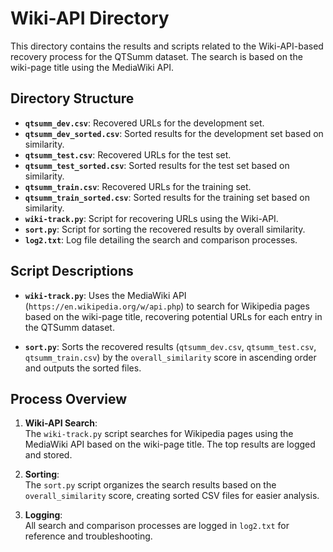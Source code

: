 # Wiki-API Directory

This directory contains the results and scripts related to the Wiki-API-based recovery process for the QTSumm dataset. The search is based on the wiki-page title using the MediaWiki API.

## Directory Structure

- **`qtsumm_dev.csv`**: Recovered URLs for the development set.
- **`qtsumm_dev_sorted.csv`**: Sorted results for the development set based on similarity.
- **`qtsumm_test.csv`**: Recovered URLs for the test set.
- **`qtsumm_test_sorted.csv`**: Sorted results for the test set based on similarity.
- **`qtsumm_train.csv`**: Recovered URLs for the training set.
- **`qtsumm_train_sorted.csv`**: Sorted results for the training set based on similarity.
- **`wiki-track.py`**: Script for recovering URLs using the Wiki-API.
- **`sort.py`**: Script for sorting the recovered results by overall similarity.
- **`log2.txt`**: Log file detailing the search and comparison processes.

## Script Descriptions

- **`wiki-track.py`**: Uses the MediaWiki API (`https://en.wikipedia.org/w/api.php`) to search for Wikipedia pages based on the wiki-page title, recovering potential URLs for each entry in the QTSumm dataset.

- **`sort.py`**: Sorts the recovered results (`qtsumm_dev.csv`, `qtsumm_test.csv`, `qtsumm_train.csv`) by the `overall_similarity` score in ascending order and outputs the sorted files.



## Process Overview

1. **Wiki-API Search**:  
   The `wiki-track.py` script searches for Wikipedia pages using the MediaWiki API based on the wiki-page title. The top results are logged and stored.

2. **Sorting**:  
   The `sort.py` script organizes the search results based on the `overall_similarity` score, creating sorted CSV files for easier analysis.

3. **Logging**:  
   All search and comparison processes are logged in `log2.txt` for reference and troubleshooting.

